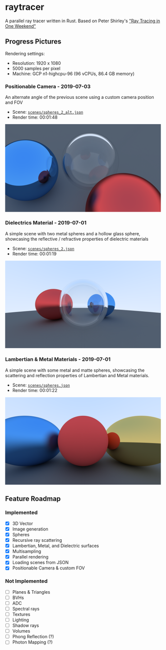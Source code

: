 # raytracer

A parallel ray tracer written in Rust. Based on Peter Shirley's ["Ray Tracing in One
Weekend"](http://www.realtimerendering.com/raytracing/Ray%20Tracing%20in%20a%20Weekend.pdf)

## Progress Pictures

Rendering settings:
- Resolution: 1920 x 1080
- 5000 samples per pixel
- Machine: GCP n1-highcpu-96 (96 vCPUs, 86.4 GB memory)

### Positionable Camera - 2019-07-03
An alternate angle of the previous scene using a custom camera position and FOV
- Scene: [`scenes/spheres_2_alt.json`](/scenes/spheres_2_alt.json)
- Render time: 00:01:48

![](/img/spheres_2_alt.png "Positionable Camera")

### Dielectrics Material - 2019-07-01
A simple scene with two metal spheres and a hollow glass sphere, showcasing the
reflective / refractive properties of dielectric materials
- Scene: [`scenes/spheres_2.json`](/scenes/spheres_2.json)
- Render time: 00:01:19

![](/img/spheres_2.png "Hollow Dielectric Sphere")

### Lambertian & Metal Materials - 2019-07-01
A simple scene with some metal and matte spheres, showcasing the scattering and
reflection properties of Lambertian and Metal materials.
- Scene: [`scenes/spheres.json`](/scenes/spheres.json)
- Render time: 00:01:22

![](/img/spheres.png "Lambertian & Metal spheres")

## Feature Roadmap

### Implemented
- [x] 3D Vector
- [x] Image generation
- [x] Spheres
- [x] Recursive ray scattering
- [x] Lambertian, Metal, and Dielectric surfaces
- [x] Multisampling
- [x] Parallel rendering
- [x] Loading scenes from JSON
- [x] Positionable Camera & custom FOV

### Not Implemented
- [ ] Planes & Triangles
- [ ] BVHs
- [ ] ADC
- [ ] Spectral rays
- [ ] Textures
- [ ] Lighting
- [ ] Shadow rays
- [ ] Volumes
- [ ] Phong Reflection (?)
- [ ] Photon Mapping (?)
